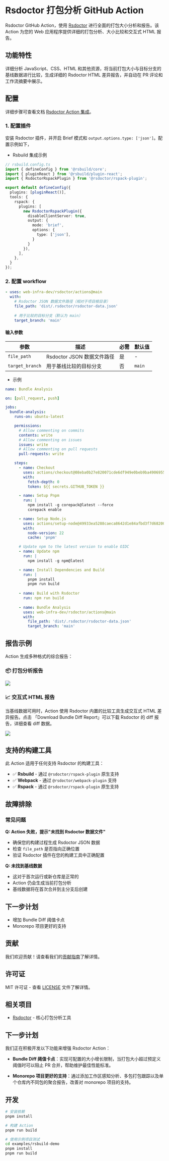 # Rsdoctor 打包分析 GitHub Action

Rsdoctor GitHub Action，使用 [Rsdoctor](https://github.com/web-infra-dev/rsdoctor) 进行全面的打包大小分析和报告。该 Action 为您的 Web 应用程序提供详细的打包分析、大小比较和交互式 HTML 报告。

## 功能特性

详细分析 JavaScript、CSS、HTML 和其他资源，将当前打包大小与目标分支的基线数据进行比较，生成详细的 Rsdoctor HTML 差异报告，并自动在 PR 评论和工作流摘要中展示。

## 配置

详细步骤可查看文档 [Rsdoctor Action 集成](https://rsdoctor.rs/guide/start/action)。

### 1. 配置插件

安装 Rsdoctor 插件，并开启 Brief 模式和 `output.options.type: ['json']`。配置示例如下，

- Rsbuild 集成示例

```typescript
// rsbuild.config.ts
import { defineConfig } from '@rsbuild/core';
import { pluginReact } from '@rsbuild/plugin-react';
import { RsdoctorRspackPlugin } from '@rsdoctor/rspack-plugin';

export default defineConfig({
  plugins: [pluginReact()],
  tools: {
    rspack: {
      plugins: [
        new RsdoctorRspackPlugin({
          disableClientServer: true,
          output: {
            mode: 'brief',
            options: {
              type: ['json'],
            }
          }
        }),
      ],
    },
  }
});
```

### 2. 配置 workflow

```yaml
- uses: web-infra-dev/rsdoctor/actions@main
  with:
    # Rsdoctor JSON 数据文件路径（相对于项目根目录）
    file_path: 'dist/.rsdoctor/rsdoctor-data.json'
    
    # 用于比较的目标分支（默认为 main）
    target_branch: 'main'
```

#### 输入参数

| 参数 | 描述 | 必需 | 默认值 |
|------|------|------|--------|
| `file_path` | Rsdoctor JSON 数据文件路径 | 是 | - |
| `target_branch` | 用于基线比较的目标分支 | 否 | `main` |

- 示例

```yaml
name: Bundle Analysis

on: [pull_request, push]

jobs:
  bundle-analysis:
    runs-on: ubuntu-latest

    permissions:
      # Allow commenting on commits
      contents: write
      # Allow commenting on issues
      issues: write
      # Allow commenting on pull requests
      pull-requests: write

    steps:
      - name: Checkout
        uses: actions/checkout@08eba0b27e820071cde6df949e0beb9ba4906955 # v4
        with:
          fetch-depth: 0
          token: ${{ secrets.GITHUB_TOKEN }}

      - name: Setup Pnpm
        run: |
          npm install -g corepack@latest --force
          corepack enable

      - name: Setup Node.js
        uses: actions/setup-node@49933ea5288caeca8642d1e84afbd3f7d6820020 # v4.4.0
        with:
          node-version: 22
          cache: 'pnpm'

      # Update npm to the latest version to enable OIDC
      - name: Update npm
        run: |
          npm install -g npm@latest

      - name: Install Dependencies and Build
        run: |
          pnpm install
          pnpm run build
      
      - name: Build with Rsdoctor
        run: npm run build
      
      - name: Bundle Analysis
        uses: web-infra-dev/rsdoctor/actions@main
        with:
          file_path: 'dist/.rsdoctor/rsdoctor-data.json'
          target_branch: 'main'
```

## 报告示例

Action 生成多种格式的综合报告：

### 📦 打包分析报告

<img
  src="https://assets.rspack.rs/others/assets/rsdoctor/github-actions-opt.png"
/>

### 📈 交互式 HTML 报告

当基线数据可用时，Action 使用 Rsdoctor 内置的比较工具生成交互式 HTML 差异报告。点击 「Download Bundle Diff Report」可以下载 Rsdoctor 的 diff 报告，详细查看 diff 数据。

<img
  src="https://assets.rspack.rs/others/assets/rsdoctor/bundle-diff-all.png"
/>

## 支持的构建工具

此 Action 适用于任何支持 Rsdoctor 的构建工具：

- ✅ **Rsbuild** - 通过 `@rsdoctor/rspack-plugin` 原生支持
- ✅ **Webpack** - 通过 `@rsdoctor/webpack-plugin` 支持
- ✅ **Rspack** - 通过 `@rsdoctor/rspack-plugin` 原生支持

## 故障排除

### 常见问题

**Q: Action 失败，提示"未找到 Rsdoctor 数据文件"**
- 确保您的构建过程生成 Rsdoctor JSON 数据
- 检查 `file_path` 是否指向正确位置
- 验证 Rsdoctor 插件在您的构建工具中正确配置

**Q: 未找到基线数据**
- 这对于首次运行或新仓库是正常的
- Action 仍会生成当前打包分析
- 基线数据将在首次合并到主分支后创建


## 下一步计划

- 增加 Bundle Diff 阈值卡点
- Monorepo 项目更好的支持

## 贡献

我们欢迎贡献！请查看我们的[贡献指南](CONTRIBUTING.md)了解详情。

## 许可证

MIT 许可证 - 查看 [LICENSE](LICENSE) 文件了解详情。

## 相关项目

- [Rsdoctor](https://github.com/web-infra-dev/rsdoctor) - 核心打包分析工具

## 下一步计划

我们正在积极开发以下功能来增强 Rsdoctor Action：

- **Bundle Diff 阈值卡点**：实现可配置的大小增长限制，当打包大小超过预定义阈值时可以阻止 PR 合并，帮助维护最佳性能标准。

- **Monorepo 项目更好的支持**：通过添加工作区感知分析、多包打包跟踪以及单个仓库内不同包的聚合报告，改善对 monorepo 项目的支持。


## 开发

```bash
# 安装依赖
pnpm install

# 构建 Action
pnpm run build

# 使用示例项目测试
cd examples/rsbuild-demo
pnpm install
pnpm run build
```
